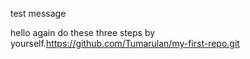  test message

 hello again do these three steps by yourself.https://github.com/Tumarulan/my-first-repo.git
